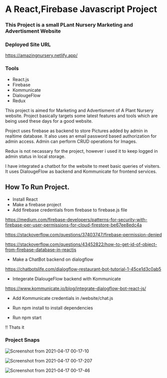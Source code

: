 # A React,Firebase Javascript Project
### This Project is a small PLant Nursery Marketing and Advertisment Website
### Deployed Site URL
https://amazingnursery.netlify.app/
### Tools
* React.js
* Firebase
* Kommunicate
* DialougeFlow
* Redux

This project is aimed for Marketing and Advertisment of A Plant Nursery website.
Project basically targets some latest features and tools which are being used
these days for a good website.

Project uses firebase as backend to store Pictures added by admin in realtime database.
It also uses an email password based authorization for admin access. Admin can perform CRUD
operations for Images.

Redux is not necassary for the project, however i used it to keep logged in admin status in local storage.

I have integrated a chatbot for the website to meet basic queries of visiters.
It uses DialougeFlow as backend and Kommunicate for frontend services.


## How To Run Project.
 
* Install React
* Make a firebase project
* Add firebase credentials from firebase to firebase.js file

https://medium.com/firebase-developers/patterns-for-security-with-firebase-per-user-permissions-for-cloud-firestore-be67ee8edc4a

https://stackoverflow.com/questions/37403747/firebase-permission-denied

https://stackoverflow.com/questions/43452822/how-to-get-id-of-object-from-firebase-database-in-reactjs

* Make a ChatBot backend on dialogflow

https://chatbotslife.com/dialogflow-restaurant-bot-tutorial-1-45ce1d3c0ab5

* Integerate DialougeFlow backend with Kommunicate

https://www.kommunicate.io/blog/integrate-dialogflow-bot-react-js/

* Add Kommunicate credentials in /website/chat.js

* Run npm install to install dependencies
* Run npm start

!! Thats it

### Project Snaps
![Screenshot from 2021-04-17 00-17-10](https://user-images.githubusercontent.com/39652150/115073927-6fde4f00-9f12-11eb-8e20-2b1c8d28b19d.png)


![Screenshot from 2021-04-17 00-17-20](https://user-images.githubusercontent.com/39652150/115073936-72d93f80-9f12-11eb-8640-aed2d94f7d8d.png)7

![Screenshot from 2021-04-17 00-17-46](https://user-images.githubusercontent.com/39652150/115073952-779df380-9f12-11eb-98e2-058bf669aaab.png)
